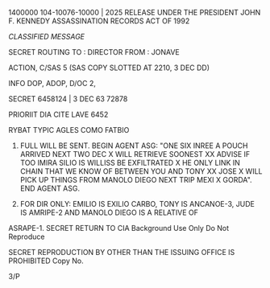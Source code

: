 1400000
104-10076-10000 | 2025 RELEASE UNDER THE PRESIDENT JOHN F. KENNEDY ASSASSINATION RECORDS ACT OF 1992

_CLASSIFIED MESSAGE_

SECRET
ROUTING
TO : DIRECTOR
FROM : JONAVE

ACTION, C/SAS 5 (SAS COPY SLOTTED AT 2210, 3 DEC DD)

INFO DOP, ADOP, D/OC 2,

SECRET 6458124 | 3 DEC 63 72878

PRIORIIT DIA CITE LAVE 6452

RYBAT TYPIC AGLES COMO FATBIO

1. FULL WILL BE SENT. BEGIN AGENT ASG: "ONE SIX INREE A
POUCH ARRIVED NEXT TWO DEC X WILL RETRIEVE SOONEST XX ADVISE IF
TOO IMIRA SILIO IS WILLISS BE EXFILTRATED X HE ONLY LINK IN CHAIN
THAT WE KNOW OF BETWEEN YOU AND TONY XX JOSE X WILL PICK UP THINGS
FROM MANOLO DIEGO NEXT TRIP MEXI X GORDA". END AGENT ASG.

2. FOR DIR ONLY: EMILIO IS EXILIO CARBO, TONY IS ANCANOE-3,
JUDE IS AMRIPE-2 AND MANOLO DIEGO IS A RELATIVE OF

ASRAPE-1.
SECRET
RETURN TO CIA
Background Use Only
Do Not Reproduce

SECRET
REPRODUCTION BY OTHER THAN THE ISSUING OFFICE IS PROHIBITED
Copy No.

3/P

